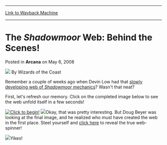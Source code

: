 
---
[Link to Wayback Machine](https://web.archive.org/web/20211026101123/https://magic.wizards.com/en/articles/archive/shadowmoor-web-behind-scenes-2008-05-06)

[_metadata_:author]:- "Wizards of the Coast"
[_metadata_:description]:- "Remember a couple of weeks ago when Devin Low had that slowly developing web of Shadowmoor mechanics? Wasn't that neat? First, let's refresh our memory. Click on the completed image below to see the web unfold itself in a few seconds! Okay, that was pretty interesting. But Doug Beyer was looking at the final image, and he realized who must have created the web in the first"
[_metadata_:generator]:- "Drupal 7 (http://drupal.org)"
[_metadata_:node]:- "603671"
[_metadata_:publish_date]:- "2008-05-06"
[_metadata_:source]:- "div-main-content"
[_metadata_:title]:- "The Shadowmoor Web: Behind the Scenes!"
[_metadata_:wayback_capture_timestamp]:- "2021-10-26 10:11:23"
[_metadata_:wayback_raw_url]:- "https://web.archive.org/web/20211026101123id_/https://magic.wizards.com/en/articles/archive/shadowmoor-web-behind-scenes-2008-05-06"
[_metadata_:wayback_url]:- "https://magic.wizards.com/en/articles/archive/shadowmoor-web-behind-scenes-2008-05-06"
---


The *Shadowmoor* Web: Behind the Scenes!
========================================



 Posted in **Arcana**
 on May 6, 2008 






![](https://media.magic.wizards.com/styles/auth_small/public/images/person/wizards_author.jpg)
By Wizards of the Coast












Remember a couple of weeks ago when Devin Low had that [slowly developing web of *Shadowmoor* mechanics](http://archive.wizards.com/Magic/Magazine/Article.aspx?x=mtgcom/daily/dl34)? Wasn't that neat?


First, let's refresh our memory. Click on the completed image below to see the web unfold itself in a few seconds!


[![Click to begin!](https://media.magic.wizards.com/image_legacy_migration/magic/images/mtgcom/fcpics/latest/Web38.jpg)](javascript:void(0);)
![](https://media.magic.wizards.com/image_legacy_migration/magic/images/mtgcom/arcana1000/1584_animatedweb.gif)Okay, that was pretty interesting. But Doug Beyer was looking at the final image, and he realized who must have created the web in the first place. Steel yourself and [click here](javascript:void(0);) to reveal the true web-spinner!



![](https://media.magic.wizards.com/image_legacy_migration/magic/images/mtgcom/arcana1000/1584_spider.gif)Yikes!









